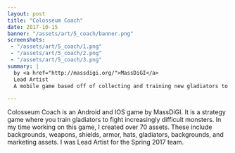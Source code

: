 ```yaml
---
layout: post
title: "Colosseum Coach"
date: 2017-10-15
banner: "/assets/art/5_coach/banner.png"
screenshots:
 - "/assets/art/5_coach/1.png"
 - "/assets/art/5_coach/2.png"
 - "/assets/art/5_coach/3.png"
summary: |
  by <a href="http://massdigi.org/">MassDiGI</a>
  Lead Artist
  A mobile game based off of collecting and training new gladiators to fight monsters. Launched on Android and iOS in Spring 2017.

---
```


Colosseum Coach is an Android and IOS game by MassDiGI. It is a strategy game where you train gladiators to fight increasingly difficult monsters. In my time working on this game, I created over 70 assets. These include backgrounds, weapons, shields, armor, hats, gladiators, backgrounds, and marketing assets. I was Lead Artist for the Spring 2017 team.
